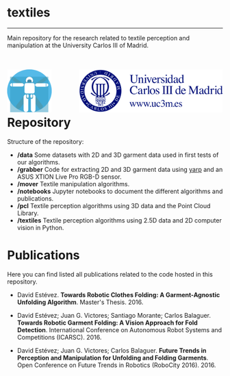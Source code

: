 # textiles
------------

Main repository for the research related to textile perception and manipulation at the University Carlos III of Madrid.

<br><br>
<img src="doc/images/roboticslab.png" height="100px" align= "left"> <img src="doc/images/uc3m.png" height="100px" align="right"><br><br><br><br>


# Repository
Structure of the repository:
* **/data** Some datasets with 2D and 3D garment data used in first tests of our algorithms.
* **/grabber** Code for extracting 2D and 3D garment data using [yarp](http://www.yarp.it/) and an ASUS XTION Live Pro RGB-D sensor.
* **/mover** Textile manipulation algorithms.
* **/notebooks** Jupyter notebooks to document the different algorithms and publications.
* **/pcl** Textile perception algorithms using 3D data and the Point Cloud Library.
* **/textiles** Textile perception algorithms using 2.5D data and 2D computer vision in Python.


# Publications
Here you can find listed all publications related to the code hosted in this repository.

* David Estévez. **Towards Robotic Clothes Folding: A Garment-Agnostic Unfolding Algorithm**. Master's Thesis. 2016.
* David Estévez; Juan G. Victores; Santiago Morante; Carlos Balaguer. **Towards Robotic Garment Folding: A Vision Approach for Fold Detection**. International Conference on Autonomous Robot Systems and Competitions (ICARSC). 2016.

* David Estévez; Juan G. Victores; Carlos Balaguer. **Future Trends in Perception and Manipulation for Unfolding and Folding Garments**. Open Conference on Future Trends in Robotics (RoboCity 2016). 2016.
